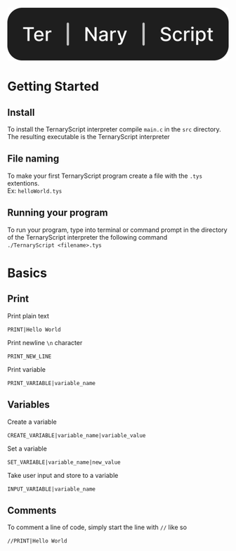 ![TernaryScript](./logo/logo.svg)
# Getting Started
## Install
To install the TernaryScript interpreter compile `main.c` in the `src` directory. The resulting executable is the TernaryScript interpreter
## File naming
To make your first TernaryScript program create a file with the `.tys` extentions.
<br>
Ex: `helloWorld.tys`
## Running your program
To run your program, type into terminal or command prompt in the directory of the TernaryScript interpreter the following command
<br>
`./TernaryScript <filename>.tys`
# Basics
## Print
Print plain text
```
PRINT|Hello World
```
Print newline `\n` character
```
PRINT_NEW_LINE
```
Print variable
```
PRINT_VARIABLE|variable_name
```
## Variables
Create a variable
```
CREATE_VARIABLE|variable_name|variable_value
```
Set a variable
```
SET_VARIABLE|variable_name|new_value
```
Take user input and store to a variable
```
INPUT_VARIABLE|variable_name
```
## Comments
To comment a line of code, simply start the line with `//` like so
```
//PRINT|Hello World
```
